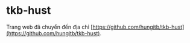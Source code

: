 # tkb-hust
Trang web đã chuyển đến địa chỉ [https://github.com/hungitb/tkb-hust](https://github.com/hungitb/tkb-hust).
